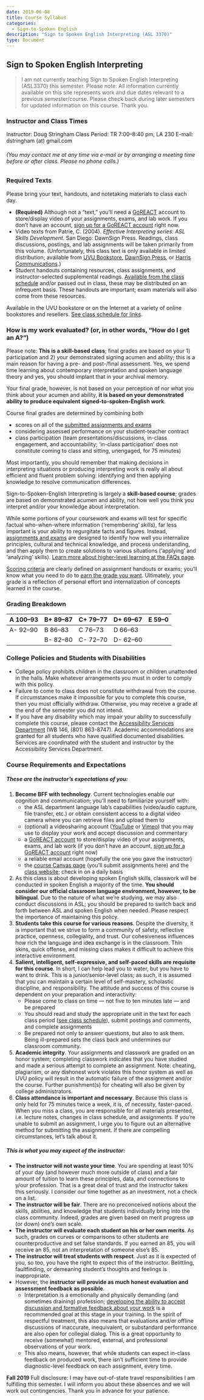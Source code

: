 ```yaml
---
date: 2019-06-08
title: Course Syllabus
categories:
  - Sign-to-Spoken English
description: "Sign to Spoken English Interpreting (ASL 3370)"
type: Document
---
```

## Sign to Spoken English Interpreting

>I am not currently teaching Sign to Spoken English Interpreting (ASL3370) this semester. Please note: All information currently available on this site represents work and due dates relevant to a previous semester/course. Please check back during later semesters for updated information on this course. Thank you.

### Instructor and Class Times
Instructor: Doug Stringham
Class Period: TR 7:00–8:40 pm, LA 230
E-mail: dstringham (at) gmail.com
###### (You may contact me at any time via e-mail or by arranging a meeting time before or after class. Please no phone calls.)

### Required Texts
Please bring your text, handouts, and notetaking materials to class each day.
* **(Required)** Although not a “text,” you’ll need a [GoREACT](https://goreact.com/signing) account to store/display video of your assignments, exams, and lab work. If you don’t have an account, [sign up for a GoREACT account](https://goreact.com/#/signup?first=&last=&email=) right now.
* Video texts from Patrie, C. (2004). *Effective Interpreting series: ASL Skills Development*. San Diego: DawnSign Press. Readings, class discussions, postings, and lab assignments will be taken primarily from this volume. (Unfortunately, this class text is only available in limited distribution; available from [UVU Bookstore](http://bookstore.uvu.edu/SelectTermDept.aspx), [DawnSign Press](http://www.dawnsign.com/effective-interpreting-asl-skills-development-study-set), or [Harris Communications](http://www.harriscomm.com/index.php/effective-interpreting-asl-skills-development-study-set.html).)
* Student handouts containing resources, class assignments, and instructor-selected supplemental readings. [Available from the class schedule](http://) and/or passed out in class, these may be distributed on an infrequent basis. These handouts are important; exam materials will also come from these resources.

Available in the UVU bookstore or on the Internet at a variety of online bookstores and resellers. [See class schedule for links](http://).

### How is my work evaluated? (or, in other words, “How do I get an A?”)
Please note: **This is a skill-based class**; final grades are based on your 1) participation and 2) your demonstrated signing acumen and ability; this is a main reason for having a pre- and post-/final assessment. Yes, we spend time learning about contemporary interpretation and spoken language theory and yes, you should implant that in your archival memory.

Your final grade, however, is not based on your perception of nor what you think about your acumen and ability, **it is based on your demonstrated ability to produce equivalent signed-to-spoken-English work**.

Course final grades are determined by combining both
* scores on all of the [submitted assignments and exams](http://)
* considering assessed performance on your student-teacher contract
* class participation (team presentations/discussions, in-class engagement, and accountability; ‘in-class participation’ does not constitute coming to class and sitting, unengaged, for 75 minutes)

Most importantly, you should remember that making decisions in interpreting situations or producing interpreting work is really all about efficient and fluent problem solving: identifying and then applying knowledge to resolve communication differences.

Sign-to-Spoken-English Interpreting is largely a **skill-based course**; grades are based on demonstrated acumen and ability, not how well you think you interpret and/or your knowledge about interpretation.

While some portions of your coursework and exams will test for specific factual who-when-where information (‘remembering’ skills), far less important is your ability to regurgitate facts and figures. Instead, [assignments and exams](http://) are designed to identify how well you internalize principles, cultural and technical knowledge, and process understanding, and then apply them to create solutions to various situations (‘applying’ and ‘analyzing’ skills). [Learn more about higher-level learning at the FAQs page](http://).

[Scoring criteria](http://) are clearly defined on assignment handouts or exams; you’ll know what you need to do to [earn the grade you want](http://). Ultimately, your grade is a reflection of personal effort and internalization of concepts learned in the course.

### Grading Breakdown
| A 100–93 | B+ 89–87 | C+ 79–77 | D+ 69–67 | E 59–0 |
|----------|----------|----------|----------|--------|
| A- 92–90 | B  86–83 | C  76–73 | D  66–63 |        |
|          | B- 82–80 | C- 72–70 | D- 62–60 |        |

### College Policies and Students with Disabilities
* College policy prohibits children in the classroom or children unattended in the halls. Make whatever arrangements you must in order to comply with this policy.
* Failure to come to class does not constitute withdrawal from the course. If circumstances make it impossible for you to complete this course, then you must officially withdraw. Otherwise, you may receive a grade at the end of the semester you did not intend.
* If you have any disability which may impair your ability to successfully complete this course, please contact the [Accessibility Services Department](http://www.uvu.edu/asd) (WB 146, (801) 863-8747). Academic accommodations are granted for all students who have qualified documented disabilities. Services are coordinated with the student and instructor by the Accessibility Services Department.

### Course Requirements and Expectations
##### These are the instructor’s expectations of you:

1. **Become BFF with technology**. Current technologies enable our cognition and communication; you’ll need to familiarize yourself with:
	* the ASL department language lab’s capabilities (video/audio capture, file transfer, etc.) or obtain consistent access to a digital video camera where you can retrieve files and upload them to
	* (optional) a videosharing account ([YouTube](http://www.youtube.com) or [Vimeo](http://www.vimeo.com)) that you may use to display your work and accept discussion and commentary
	* a [GoREACT account](https://goreact.com/signing) to store/display video of your assignments, exams, and lab work (if you don’t have an account, [sign up for a GoREACT account](https://goreact.com/#/signup?first=&last=&email=) right now)
	* a reliable email account (hopefully the one you gave the instructor)
	* the [course Canvas page](https://uvu.instructure.com/courses) (you’ll submit assignments here) and the [class website](http://); check in on a daily basis
2. As this class is about developing spoken English skills, classwork will be conducted in spoken English a majority of the time. **You should consider our official classroom language environment, however, to be bilingual**. Due to the nature of what we’re studying, we may also conduct discussions in ASL; you should be prepared to switch back and forth between ASL and spoken English when needed. Please respect the importance of maintaining this policy.
3. **Students take this course for various reasons**. Despite the diversity, it is important that we strive to form a community of safety, reflective practice, openness, collegiality, and trust. Our cohesiveness influences how rich the language and idea exchange is in the classroom. Thin skins, quick offense, and missing class makes it difficult to achieve this interactive environment.
4. **Salient, intelligent, self-expressive, and self-paced skills are requisite for this course**. In short, I can help lead you to water, but you have to want to drink. This is a junior/senior-level class; as such, it is assumed that you can maintain a certain level of self-mastery, scholastic discipline, and responsibility. The attitude and success of this course is dependent on your preparation and interactivity:
	* Please come to class on time — not five to ten minutes late — and be prepared
	* You should read and study the appropriate unit in the text for each class period ([see class schedule](http://)), submit postings and comments, and complete assignments
	* Be prepared not only to answer questions, but also to ask them. Being ill-prepared sets the class back and undermines our classroom community.
5. **Academic integrity**. Your assignments and classwork are graded on an honor system; completing classwork indicates that you have studied and made a serious attempt to complete an assignment. Note: cheating, plagiarism, or any dishonest work violates this honor system as well as UVU policy will result in the automatic failure of the assignment and/or the course. Further punishment(s) for cheating will also be given by college administrators.
6. **Class attendance is important and necessary**. Because this class is only held for 75 minutes twice a week, it is, of necessity, faster-paced. When you miss a class, you are responsible for all materials presented, i.e. lecture notes, changes in class schedule, and assignments. If you’re unable to submit an assignment, I urge you to figure out an alternative method for submitting the assignment. If there are compelling circumstances, let’s talk about it.

##### This is what you may expect of the instructor:
* **The instructor will not waste your time**. You are spending at least 10% of your day (and however much more outside of class) and a fair amount of tuition to learn these principles, data, and connections to y/our profession. That is a great deal of trust and the instructor takes this seriously. I consider our time together as an investment, not a check on a list.
* **The instructor will be fair**. There are no preconceived notions about the skills, abilities, and knowledge that students individually bring into the class community. Indeed, grades are given based on merit progress up (or down) one’s own scale.
* **The instructor will evaluate each student on his or her own merits**. As such, grades on curves or comparisons to other students are counterproductive and set false standards. If you earned an 85, you will receive an 85, not an interpretation of someone else’s 85.
* **The instructor will treat students with respect**. Just as it is expected of you, so too, you have the right to expect this of the instructor. Belittling, faultfinding, or demeaning student’s thoughts and feelings is inappropriate.
* However, the **instructor will provide as much honest evaluation and assessment feedback as possible**.
	* Interpretation is a emotionally and physically demanding (and sometimes draining) profession; [developing the ability to accept discussion and formative feedback about your work](http://) is a recommended goal at this stage in your training. In the spirit of respectful treatment, this also means that evaluations and/or offline discussions of inaccurate, inequivalent, or substandard performance are also open for collegial dialog. This is a great opportunity to receive (somewhat) mentored, external, and professional observations of your work.
	* This also means, however, that while students can expect in-class feedback on produced work, there isn’t sufficient time to provide diagnostic-level feedback on each assignment, every time.

**Fall 2019** Full disclosure: I may have out-of-state travel responsibilities I am fulfilling this semester. I will inform you about these absences and we will work out contingencies. Thank you in advance for your patience.